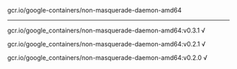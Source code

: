 gcr.io/google-containers/non-masquerade-daemon-amd64 

----
gcr.io/google_containers/non-masquerade-daemon-amd64:v0.3.1 √

gcr.io/google_containers/non-masquerade-daemon-amd64:v0.2.1 √

gcr.io/google_containers/non-masquerade-daemon-amd64:v0.2.0 √

